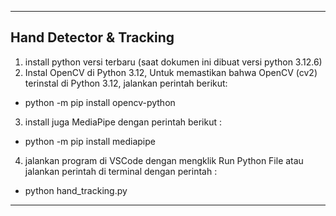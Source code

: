 -----
Hand Detector & Tracking
-----
1. install python versi terbaru (saat dokumen ini dibuat versi python 3.12.6)
2. Instal OpenCV di Python 3.12, Untuk memastikan bahwa OpenCV (cv2) terinstal di Python 3.12, jalankan perintah berikut:
  * python -m pip install opencv-python 
3. install juga MediaPipe dengan perintah berikut :
  * python -m pip install mediapipe
4. jalankan program di VSCode dengan mengklik Run Python File atau jalankan perintah di terminal dengan perintah :
  * python hand_tracking.py
-----
